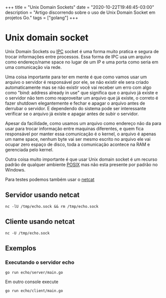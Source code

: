 +++
title = "Unix Domain Sockets"
date = "2020-10-22T19:46:45-03:00"
description = "Artigo discorrendo sobre o uso de Unix Domain Socket em projetos Go."
tags = ["golang"]
+++

# Unix domain socket

Unix Domain Sockets ou [IPC](https://en.wikipedia.org/wiki/Inter-process_communication) socket é uma forma muito pratica e segura de trocar informações entre processos. Essa forma de IPC usa um arquivo como endereço/name space no lugar de um IP e uma porta como seria em uma comunicação via rede.

Uma coisa importante para ter em mente é que como vamos usar um arquivo o servidor é responsável por ele, se não existir ele sera criado automaticamente mas se não existir você vai receber um erro com algo como "bind: address already in use" que significa que o arquivo já existe e o servidor não tem como reaproveitar um arquivo que já existe, o correto é fazer shutdown elegantemente e fechar e apagar o arquivo antes de derrubar o servidor. E dependendo do sistema pode ser interessante verificar se o arquivo já existe e apagar antes de subir o servidor. 

Apesar da facilidade, como usamos um arquivo como endereço não da para usar para trocar informação entre maquinas diferentes, e quem fica responsável por manter essa comunicação é o kernel, o arquivo é apenas um name space, nenhum byte vai ser mesmo escrito no arquivo ele vai ocupar zero espaço de disco, toda a comunicação acontece na RAM e gerenciada pelo kernel.

Outra coisa muito importante é que usar Unix domain socket é um recurso padrão de qualquer ambiente [POSIX](https://en.wikipedia.org/wiki/POSIX) mas não esta presente por padrão no Windows.

Para testes podemos também usar o [netcat](https://en.wikipedia.org/wiki/Netcat) 

## Servidor usando netcat

```console
nc -lU /tmp/echo.sock && rm /tmp/echo.sock
```

## Cliente usando netcat

```console
nc -U /tmp/echo.sock
```

## Exemplos

### Executando o servidor echo

```console
go run echo/server/main.go
```

Em outro console execute

```console
go run echo/client/main.go
```